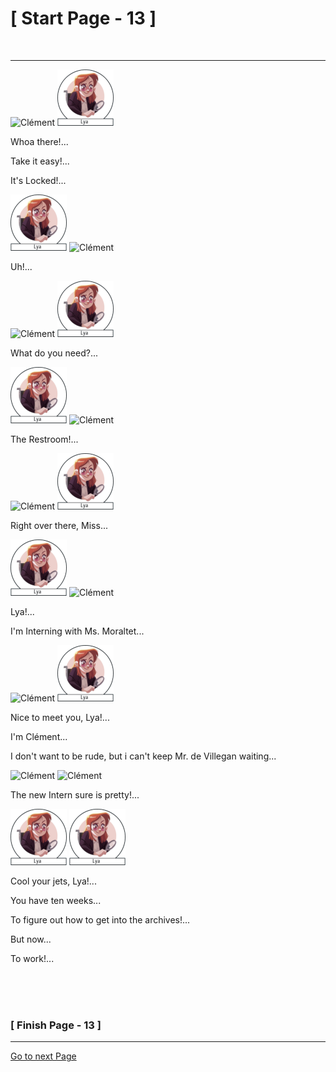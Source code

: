 #						     [ Start Page - 13 ]

<br>

---


![Clément](images/Clément-90x90.png) ![Lya](images/Lya-01.png)

Whoa there!...

Take it easy!...

It's Locked!...

![Lya](images/Lya-01.png) ![Clément](images/Clément-90x90.png)
 
 Uh!...
 
![Clément](images/Clément-90x90.png) ![Lya](images/Lya-01.png)
 
 What do you need?...
 
![Lya](images/Lya-01.png) ![Clément](images/Clément-90x90.png)
  
The Restroom!...

![Clément](images/Clément-90x90.png) ![Lya](images/Lya-01.png)

Right over there, Miss...

![Lya](images/Lya-01.png) ![Clément](images/Clément-90x90.png)

Lya!...

I'm Interning with Ms. Moraltet...

![Clément](images/Clément-90x90.png) ![Lya](images/Lya-01.png)

Nice to meet you, Lya!...

I'm Clément...

I don't want to be rude, but i can't keep Mr. de Villegan waiting...

 ![Clément](images/Clément-90x90.png) ![Clément](images/Clément-90x90.png)
 
 The new Intern sure is pretty!...
  
 ![Lya](images/Lya-01.png)  ![Lya](images/Lya-01.png)
 
 Cool your jets, Lya!...
 
 You have ten weeks...
 
 To figure out how to get into the archives!...
 
 But now...
 	
 To work!...
    
  
 
<br>
<br>
<br>

###			             [ Finish Page - 13 ]

---

[Go to next Page](https://github.com/batistasilva/Lya-Comic-book/blob/main/Page-14.md)
